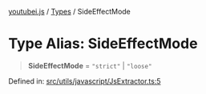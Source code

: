 [youtubei.js](../../../../README.md) / [Types](../README.md) / SideEffectMode

# Type Alias: SideEffectMode

> **SideEffectMode** = `"strict"` \| `"loose"`

Defined in: [src/utils/javascript/JsExtractor.ts:5](https://github.com/LuanRT/YouTube.js/blob/0733f60b57877f6b8b87dfd5cc6195b5085f5c09/src/utils/javascript/JsExtractor.ts#L5)
